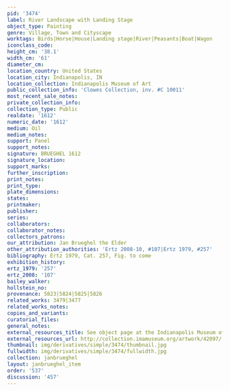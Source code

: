 ```yaml
---
pid: '3474'
label: River Landscape with Landing Stage
object_type: Painting
genre: Village, Town and Cityscape
worktags: Birds|Horse|House|Landing stage|River|Peasants|Boat|Wagon
iconclass_code:
height_cm: '38.1'
width_cm: '61'
diameter_cm:
location_country: United States
location_city: Indianapolis, IN
location_collection: Indianapolis Museum of Art
public_collection_info: 'Clowes Collection, inv. #C 10011'
most_recent_sale_notes:
private_collection_info:
collection_type: Public
realdate: '1612'
numeric_date: '1612'
medium: Oil
medium_notes:
support: Panel
support_notes:
signature: BRUEGHEL 1612
signature_location:
support_marks:
further_inscription:
print_notes:
print_type:
plate_dimensions:
states:
printmaker:
publisher:
series:
collaborators:
collaborator_notes:
collectors_patrons:
our_attribution: Jan Brueghel the Elder
other_attribution_authorities: 'Ertz 2008-10, #107|Ertz 1979, #257'
bibliography: Ertz 1979, Cat. 257, Fig. to come
exhibition_history:
ertz_1979: '257'
ertz_2008: '107'
bailey_walker:
hollstein_no:
provenance: 5823|5824|5825|5826
related_works: 3479|3477
related_works_notes:
copies_and_variants:
curatorial_files:
general_notes:
external_resources_title: See object page at the Indianapolis Museum of Art website
external_resources_url: http://collection.imamuseum.org/artwork/42097/
thumbnail: img/derivatives/simple/3474/thumbnail.jpg
fullwidth: img/derivatives/simple/3474/fullwidth.jpg
collection: janbrueghel
layout: janbrueghel_item
order: '537'
discussion: '457'
---
```

